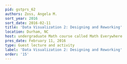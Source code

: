 ```yaml
---
pid: gstprs_62
authors: Zoss, Angela M.
sort_year: 2016
sort_date: 2016-02-11
title: 'Data Visualization 2: Designing and Reworking'
location: Durham, NC
host: undergraduate Math course called Math Everywhere
pres_date: February 11, 2016
type: Guest lecture and activity
label: 'Data Visualization 2: Designing and Reworking'
order: '15'
---
```

